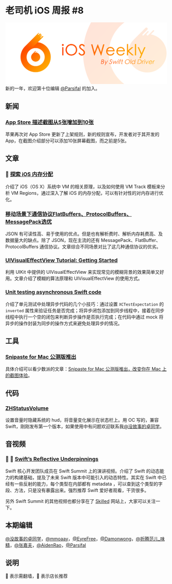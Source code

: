 # 老司机 iOS 周报 #8

![ios-weekly](../assets/ios-weekly.png)
新的一年，欢迎第十位编辑 [@Parsifal](https://weibo.com/parsifalchang) 的加入。

## 新闻

### [App Store 描述截图从5张增加到10张](http://app.techweb.com.cn/ios/2018-02-23/2639654.shtml)

苹果再次对 App Store 更新了上架规则，新的规则宣布，开发者对于其开发的 App，在截图介绍部分可以添加10张屏幕截图，而之前是5张。



## 文章

### 🌟 [探索 iOS 内存分配](https://juejin.im/post/5a5e13c45188257327399e19)

介绍了 iOS（OS X）系统中 VM 的相关原理，以及如何使用 VM Track 模板来分析 VM Regions，通过深入了解 iOS 的内存分配，可以有针对性的对内存进行优化。

### [移动场景下通信协议FlatBuffers、ProtocolBuffers、MessagePack选优](https://www.jianshu.com/p/987c4d16c48b)

JSON 有可读性高、易于使用的优点。但是也有解析费时、解析内存耗费高、及数据量大的缺点。除了 JSON，现在主流的还有 MessagePack、FlatBuffer、ProtocolBuffers 通信协议。文章综合不同场景对比了这几种通信协议的优劣。

### [UIVisualEffectView Tutorial: Getting Started](https://www.raywenderlich.com/178486/uivisualeffectview-tutorial-getting-started)

利用 UIKit 中提供的 UIVisualEffectView 来实现常见的模糊背景的效果简单又好用。文章介绍了模糊的算法原理和 UIVisualEffectView 的使用方式。

### [Unit testing asynchronous Swift code](https://www.swiftbysundell.com/posts/unit-testing-asynchronous-swift-code)

介绍了单元测试中处理异步代码的几个小技巧：通过设置 `XCTestExpectation` 的 `inverted` 属性来验证任务是否完成；将异步闭包添加到同步线程中，接着在同步线程中执行一个空的闭包来判断异步操作是否执行完成；在代码中通过 mock 将异步的操作封装为同步的操作方式来避免处理异步的情况。

## 工具

### [Snipaste for Mac 公测版推出](https://zh.snipaste.com/index.html)

具体介绍可以看少数派的文章：[Snipaste for Mac 公测版推出，改变你在 Mac 上的截图体验](https://zhuanlan.zhihu.com/p/31898041)。

## 代码

### [ZHStatusVolume](https://github.com/lacklock/ZHStatusVolume)

设置音量时隐藏系统的 hud，将音量变化展示在状态栏上。用 OC 写的，兼容 Swift，刚刚发布第一个版本，如果使用中有问题欢迎联系我[@没故事的卓同学](https://weibo.com/1926303682/profile)。

## 音视频

### 🚧 🌟 [Swift’s Reflective Underpinnings](https://www.skilled.io/u/swiftsummit/swift-s-reflective-underpinnings-joe-groff)

Swift 核心开发团队成员在 Swift Summit 上的演讲视频。介绍了 Swift 的动态能力的构建基础，提及了未来 Swift 版本中可能引入的动态特性。其实在 Swift 中已经有一些反射的能力，每个类型在内部都有 metadata ，可以查到这个类型的字段、方法，只是没有暴露出来。强烈推荐 Swift 爱好者观看，干货很多。

另外 Swift Summit 的其他视频也都分享在了 [Skilled](https://www.skilled.io) 网站上，大家可以关注一下。

## 本期编辑

[@没故事的卓同学](https://weibo.com/1926303682/profile)，[@mmoaay](https://weibo.com/u/1302422271)，[@EyreFree](https://weibo.com/eyrefree777)，[@Damonwong](https://weibo.com/damonone)，[@折腾范儿_味精](http://weibo.com/agvicking)，[@张嘉夫](https://weibo.com/2949394297)，[@AidenRao](https://weibo.com/AidenRao)，[@Parsifal](https://weibo.com/parsifalchang)

## 说明

🚧 表示需翻墙，🌟 表示店长推荐